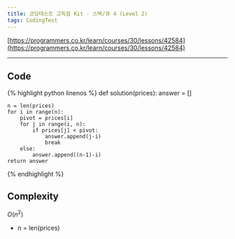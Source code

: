 ```yaml
---
title: 코딩테스트 고득점 Kit - 스택/큐 4 (Level 2)
tags: CodingTest
---
```



[https://programmers.co.kr/learn/courses/30/lessons/42584](https://programmers.co.kr/learn/courses/30/lessons/42584)

<!--more-->

---

## Code
{% highlight python linenos %}
def solution(prices):
    answer = []

    n = len(prices)
    for i in range(n):
        pivot = prices[i]
        for j in range(i, n):
            if prices[j] < pivot:
                answer.append(j-i)
                break
        else:
            answer.append((n-1)-i)
    return answer
{% endhighlight %}


## Complexity
$O(n^2)$

- $n$ = len(prices)
